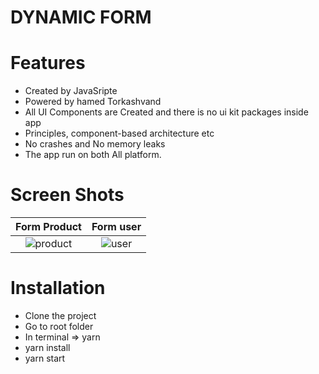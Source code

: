 # DYNAMIC FORM

# Features
- Created by JavaSripte
- Powered by hamed Torkashvand
- All UI Components are Created and there is no ui kit packages inside app
- Principles, component-based architecture etc
- No crashes and No memory leaks
- The app run on both All platform.
# Screen Shots
 Form Product  |  Form user
:-------------------------:|:-------------------------:
![product](https://user-images.githubusercontent.com/47851402/179487373-5c7bbb2b-ebaf-4a4d-9b63-e85d28a0ddcb.png) | ![user](https://user-images.githubusercontent.com/47851402/179488038-6402964e-dce3-4793-9560-0df27693a792.png)
# Installation
- Clone the project
- Go to root folder
- In terminal => yarn
- yarn install
- yarn start






